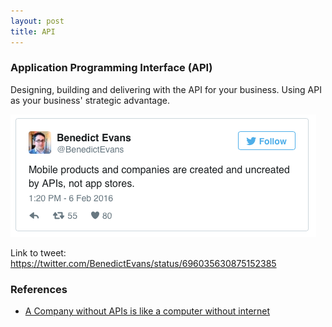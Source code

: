 ```yaml
---
layout: post
title: API
---
```


### Application Programming Interface (API)

Designing, building and delivering with the API for your business. Using API as 
your business' strategic advantage.


![mobile companies created by APIs](/assets/img/benedictevans-tweet-06feb2016.png)

Link to tweet: <https://twitter.com/BenedictEvans/status/696035630875152385>

### References

- [A Company without APIs is like a computer without internet](http://readwrite.com/2013/11/29/company-without-api-computer-without-internet/)



